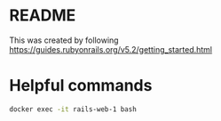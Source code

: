 # README

This was created by following https://guides.rubyonrails.org/v5.2/getting_started.html

# Helpful commands
```bash
docker exec -it rails-web-1 bash
```
